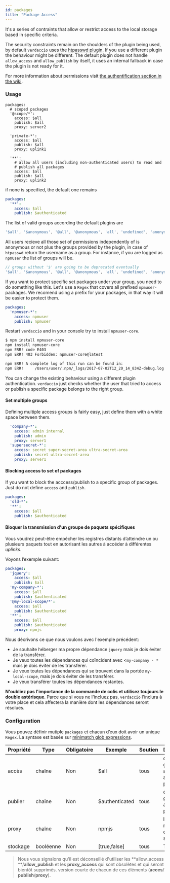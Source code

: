 ```yaml
---
id: packages
title: "Package Access"
---
```

It's a series of contraints that allow or restrict access to the local storage based in specific criteria.

The security constraints remain on the shoulders of the plugin being used, by default `verdaccio` uses the [htpasswd plugin](https://github.com/verdaccio/verdaccio-htpasswd). If you use a different plugin the behaviour might be different. The default plugin does not handle `allow_access` and `allow_publish` by itself, it uses an internal fallback in case the plugin is not ready for it.

For more information about permissions visit [the authentification section in the wiki](auth.md).

### Usage

```yalm
packages:
  # scoped packages
  '@scope/*':
    access: $all
    publish: $all
    proxy: server2

  'private-*':
    access: $all
    publish: $all
    proxy: uplink1

  '**':
    # allow all users (including non-authenticated users) to read and
    # publish all packages
    access: $all
    publish: $all
    proxy: uplink2
```

if none is specified, the default one remains

```yaml
packages:
  '**':
    access: $all
    publish: $authenticated
```

The list of valid groups according the default plugins are

```js
'$all', '$anonymous', '@all', '@anonymous', 'all', 'undefined', 'anonymous'
```

All users recieve all those set of permissions independently of is anonymous or not plus the groups provided by the plugin, in case of `htpasswd` return the username as a group. For instance, if you are logged as `npmUser` the list of groups will be.

```js
// groups without '$' are going to be deprecated eventually
'$all', '$anonymous', '@all', '@anonymous', 'all', 'undefined', 'anonymous', 'npmUser'
```

If you want to protect specific set packages under your group, you need to do something like this. Let's use a `Regex` that covers all prefixed `npmuser-` packages. We recomend using a prefix for your packages, in that way it will be easier to protect them.

```yaml
packages:
  'npmuser-*':
    access: npmuser
    publish: npmuser
```

Restart `verdaccio` and in your console try to install `npmuser-core`.

```bash
$ npm install npmuser-core
npm install npmuser-core
npm ERR! code E403
npm ERR! 403 Forbidden: npmuser-core@latest

npm ERR! A complete log of this run can be found in:
npm ERR!     /Users/user/.npm/_logs/2017-07-02T12_20_14_834Z-debug.log
```

You can change the existing behaviour using a different plugin authentication. `verdaccio` just checks whether the user that tried to access or publish a specific package belongs to the right group.

#### Set multiple groups

Defining multiple access groups is fairly easy, just define them with a white space between them.

```yaml
  'company-*':
    access: admin internal
    publish: admin
    proxy: server1
  'supersecret-*':
    access: secret super-secret-area ultra-secret-area
    publish: secret ultra-secret-area
    proxy: server1
```

#### Blocking access to set of packages

If you want to block the acccess/publish to a specific group of packages. Just do not define `access` and `publish`.

```yaml
packages:
  'old-*':
  '**':
    access: $all
    publish: $authenticated
```

#### Bloquer la transmission d'un groupe de paquets spécifiques

Vous voudrez peut-être empêcher les registres distants d’atteindre un ou plusieurs paquets tout en autorisant les autres à accéder à différentes *uplinks*.

Voyons l’exemple suivant:

```yaml
packages:
  'jquery':
    access: $all
    publish: $all
  'my-company-*':
    access: $all
    publish: $authenticated
  '@my-local-scope/*':
    access: $all
    publish: $authenticated
  '**':
    access: $all
    publish: $authenticated
    proxy: npmjs
```

Nous décrivons ce que nous voulons avec l'exemple précédent:

* Je souhaite héberger ma propre dépendance `jquery` mais je dois éviter de la transférer.
* Je veux toutes les dépendances qui coïncident avec <`my-company - *` mais je dois éviter de les transférer.
* Je veux toutes les dépendances qui se trouvent dans la portée `my-local-scope`, mais je dois éviter de les transférer.
* Je veux transférer toutes les dépendances restantes.

**N'oubliez pas l'importance de la commande de colis et utilisez toujours le double astérisque**. Parce que si vous ne l'incluez pas, `verdaccio` l'inclura à votre place et cela affectera la manière dont les dépendances seront résolues.

### Configuration

Vous pouvez définir mutiple `packages` et chacun d’eux doit avoir un unique `Regex`. La syntaxe est basée sur [minimatch glob expressions](https://github.com/isaacs/minimatch).

| Propriété | Type      | Obligatoire | Exemple        | Soutien | Description                                        |
| --------- | --------- | ----------- | -------------- | ------- | -------------------------------------------------- |
| accès     | chaîne    | Non         | $all           | tous    | définir des groupes autorisés à accéder au package |
| publier   | chaîne    | Non         | $authenticated | tous    | définir les groupes autorisés à publier            |
| proxy     | chaîne    | Non         | npmjs          | tous    | limite la recherche d'un uplink spécifique         |
| stockage  | booléenne | Non         | [true,false]   | tous    | TODO                                               |

> Nous vous signalons qu'il est déconseillé d'utiliser les **allow_access **/**allow_publish** et les **proxy_access** qui sont obsolètes et qui seront bientôt supprimés. version courte de chacun de ces éléments (**acces**/ **publish**/**proxy**).